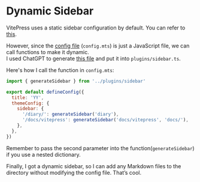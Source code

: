 # Dynamic Sidebar

VitePress uses a static sidebar configuration by default. You can refer to [this](https://vitepress.dev/reference/default-theme-sidebar#multiple-sidebars).

However, since the [config file](https://github.com/yyblogio/yyblogio.github.io/blob/main/.vitepress/config.mts) (`config.mts`) is just a JavaScript file, we can call functions to make it dynamic.  
I used ChatGPT to generate [this file](https://github.com/yyblogio/yyblogio.github.io/blob/main/plugins/sidebar.ts) and put it into `plugins/sidebar.ts`.

Here's how I call the function in `config.mts`:

```js
import { generateSidebar } from '../plugins/sidebar'

export default defineConfig({
  title: 'YY',
  themeConfig: {
    sidebar: {
      '/diary/': generateSidebar('diary'),
      '/docs/vitepress': generateSidebar('docs/vitepress', 'docs/'),
    },
  },
})
```

Remember to pass the second parameter into the function(`generateSidebar`) if you use a nested dictionary.


Finally, I got a dynamic sidebar, so I can add any Markdown files to the directory without modifying the config file.
That’s cool.